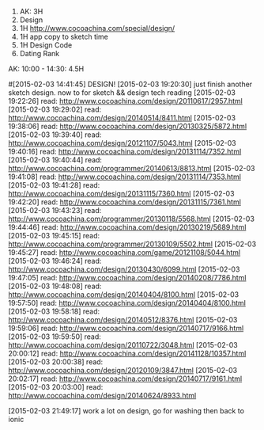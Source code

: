 1. AK: 3H
2. Design
  1. 1H http://www.cocoachina.com/special/design/
  2. 1H app copy to sketch time
  3. 1H Design Code
3. Dating Rank

AK: 10:00 - 14:30: 4.5H

#[2015-02-03 14:41:45] DESIGN!
[2015-02-03 19:20:30] just finish another sketch design. now to for sketch && design tech reading
[2015-02-03 19:22:26] read: http://www.cocoachina.com/design/20110617/2957.html
[2015-02-03 19:29:02] read: http://www.cocoachina.com/design/20140514/8411.html
[2015-02-03 19:38:06] read: http://www.cocoachina.com/design/20130325/5872.html
[2015-02-03 19:39:40] read: http://www.cocoachina.com/design/20121107/5043.html
[2015-02-03 19:40:16] read: http://www.cocoachina.com/design/20131114/7352.html
[2015-02-03 19:40:44] read: http://www.cocoachina.com/programmer/20140613/8813.html
[2015-02-03 19:41:08] read: http://www.cocoachina.com/design/20131114/7353.html
[2015-02-03 19:41:28] read: http://www.cocoachina.com/design/20131115/7360.html
[2015-02-03 19:42:20] read: http://www.cocoachina.com/design/20131115/7361.html
[2015-02-03 19:43:23] read: http://www.cocoachina.com/programmer/20130118/5568.html
[2015-02-03 19:44:46] read: http://www.cocoachina.com/design/20130219/5689.html
[2015-02-03 19:45:15] read: http://www.cocoachina.com/programmer/20130109/5502.html
[2015-02-03 19:45:27] read: http://www.cocoachina.com/game/20121108/5044.html
[2015-02-03 19:46:24] read: http://www.cocoachina.com/design/20130430/6099.html
[2015-02-03 19:47:05] read: http://www.cocoachina.com/design/20140208/7786.html
[2015-02-03 19:48:08] read: http://www.cocoachina.com/design/20140404/8100.html
[2015-02-03 19:57:50] read: http://www.cocoachina.com/design/20140404/8100.html
[2015-02-03 19:58:18] read: http://www.cocoachina.com/design/20140512/8376.html
[2015-02-03 19:59:06] read: http://www.cocoachina.com/design/20140717/9166.html
[2015-02-03 19:59:50] read: http://www.cocoachina.com/design/20110722/3048.html
[2015-02-03 20:00:12] read: http://www.cocoachina.com/design/20141128/10357.html
[2015-02-03 20:00:38] read: http://www.cocoachina.com/design/20120109/3847.html
[2015-02-03 20:02:17] read: http://www.cocoachina.com/design/20140717/9161.html
[2015-02-03 20:03:00] read: http://www.cocoachina.com/design/20140624/8933.html

[2015-02-03 21:49:17] work a lot on design, go for washing then back to ionic